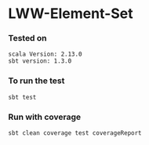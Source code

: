 # LWW-Element-Set

### Tested on
```$xslt
scala Version: 2.13.0
sbt version: 1.3.0
```

### To run the test
```$xslt
sbt test
```

### Run with coverage
```$xslt
sbt clean coverage test coverageReport
```